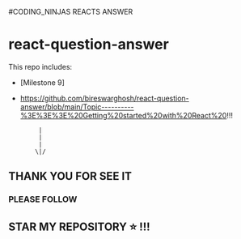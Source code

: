 #CODING_NINJAS REACTS ANSWER
# react-question-answer


This repo includes:
- [Milestone 9] 
- https://github.com/bireswarghosh/react-question-answer/blob/main/Topic----------%3E%3E%3E%20Getting%20started%20with%20React%20!!! 
    


           |
           |
           |
          \|/
          

## THANK YOU FOR SEE IT 
### PLEASE FOLLOW
## STAR MY REPOSITORY ⭐ !!!






 


